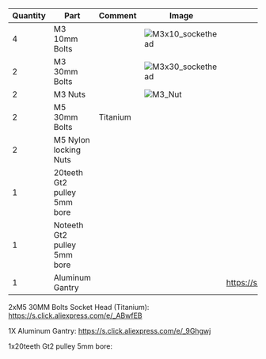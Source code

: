 | Quantity | Part                         | Comment              | Image  | Links  |
| ------ | ----                           | -------              | -----  | -----	|
| 4       | M3 10mm Bolts                |                      | ![M3x10_sockethead](https://user-images.githubusercontent.com/37383368/137555951-bb03f918-6a68-4438-8133-c0722c0724b8.png)	        | |
| 2       | M3 30mm Bolts                |                      | ![M3x30_sockethead](https://user-images.githubusercontent.com/37383368/137555991-525f57f0-da1a-4922-9bb3-4b5c6d637cf9.png)	        | |
| 2       | M3      Nuts                 |                      |	![M3_Nut](https://user-images.githubusercontent.com/37383368/137556074-d3ab0e36-4beb-4c0f-bf44-8c958c22835d.png)        | |
| 2       | M5 30mm Bolts                | Titanium             |	        | |
| 2       | M5 	  Nylon locking Nuts     |	                     |        | |
| 1       | 20teeth Gt2 pulley 5mm bore  |                      |	        | |
| 1       | Noteeth Gt2 pulley 5mm bore  |                      |	        | |
| 1       | Aluminum Gantry              |                      |	        | https://s.click.aliexpress.com/e/_9Ghgwj |


2xM5 30MM Bolts Socket Head (Titanium): https://s.click.aliexpress.com/e/_ABwfEB

1X Aluminum Gantry: https://s.click.aliexpress.com/e/_9Ghgwj

1x20teeth Gt2 pulley 5mm bore: 
